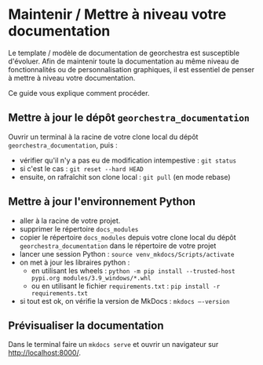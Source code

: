 # Maintenir / Mettre à niveau votre documentation

Le template / modèle de documentation de georchestra est susceptible d'évoluer. Afin de maintenir toute la documentation au même niveau de fonctionnalités ou de personnalisation graphiques, il est essentiel de penser à mettre à niveau votre documentation.

Ce guide vous explique comment procéder.


## Mettre à jour le dépôt `georchestra_documentation`

Ouvrir un terminal à la racine de votre clone local du dépôt `georchestra_documentation`, puis :

- vérifier qu'il n'y a pas eu de modification intempestive : `git status`
- si c'est le cas : `git reset --hard HEAD`
- ensuite, on rafraîchit son clone local : `git pull` (en mode rebase)


## Mettre à jour l'environnement Python

- aller à la racine de votre projet.
- supprimer le répertoire `docs_modules`
- copier le répertoire `docs_modules` depuis votre clone local du dépôt `georchestra_documentation` dans le répertoire de votre projet
- lancer une session Python : `source venv_mkdocs/Scripts/activate`
- on met à jour les libraires python : 
  - en utilisant les wheels : `python -m pip install --trusted-host pypi.org modules/3.9_windows/*.whl`
  - ou en utilisant le fichier `requirements.txt` : `pip install -r requirements.txt`
- si tout est ok, on vérifie la version de MkDocs : `mkdocs –-version`


## Prévisualiser la documentation

Dans le terminal faire un `mkdocs serve` et ouvrir un navigateur sur [http://localhost:8000/](http://localhost:8000/).


